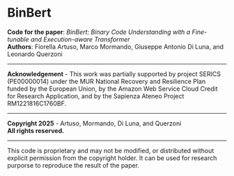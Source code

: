 # **BinBert**

**Code for the paper**: *BinBert: Binary Code Understanding with a Fine-tunable and Execution-aware Transformer*  
**Authors**: Fiorella Artuso, Marco Mormando, Giuseppe Antonio Di Luna, and Leonardo Querzoni



---

**Acknowledgement** - This work was partially supported by project SERICS (PE00000014) under the MUR National Recovery and Resilience Plan funded by the European Union, by the Amazon Web Service Cloud Credit for Research Application, and by the Sapienza Ateneo Project RM1221816C1760BF. 

---

**Copyright 2025** - Artuso, Mormando, Di Luna, and Querzoni  
**All rights reserved.**

---

This code is proprietary and may not be modified, or distributed without explicit permission from the copyright holder. It can be used for research purporse to reproduce the result of the paper. 
